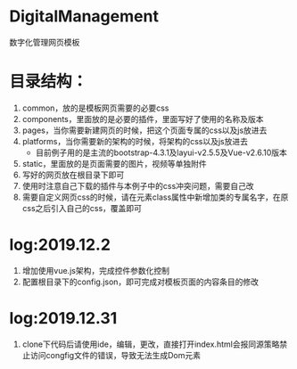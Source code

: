 # DigitalManagement
数字化管理网页模板
# 目录结构：
1. common，放的是模板网页需要的必要css
2. components，里面放的是必要的插件，里面写好了使用的名称及版本
3. pages，当你需要新建网页的时候，把这个页面专属的css以及js放进去
4. platforms，当你需要新的架构的时候，将架构的css以及js放进去
   - 目前例子用的是主流的bootstrap-4.3.1及layui-v2.5.5及Vue-v2.6.10版本
5. static，里面放的是页面需要的图片，视频等单独附件
6. 写好的网页放在根目录下即可
7. 使用时注意自己下载的插件与本例子中的css冲突问题，需要自己改
8. 需要自定义网页css的时候，请在元素class属性中新增加类的专属名字，在原css之后引入自己的css，覆盖即可

# log:2019.12.2
1. 增加使用vue.js架构，完成控件参数化控制
2. 配置根目录下的config.json，即可完成对模板页面的内容条目的修改

# log:2019.12.31
1. clone下代码后请使用ide，编辑，更改，直接打开index.html会报同源策略禁止访问congfig文件的错误，导致无法生成Dom元素
